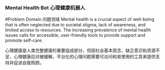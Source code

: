 ### Mental Health Bot 心理健康机器人

#Problem Domain 问题领域
Mental health is a crucial aspect of well-being that is often neglected due to societal stigma, lack of awareness, and limited access to resources. The increasing prevalence of mental health issues calls for accessible, user-friendly tools to provide support and promote self-care.

心理健康是人类完整健康的重要组成部分，但因社会基本观念、缺乏意识和资源不足，心理健康应对被缓解。平台化的心理问题需要可访问和易使用的工具来提供支持并促进自我照顾。
